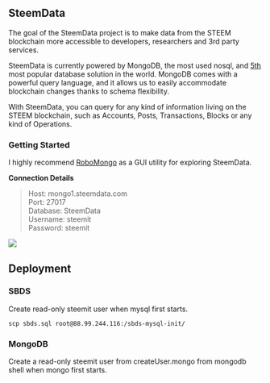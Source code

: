 ## SteemData
The goal of the SteemData project is to make data from the
STEEM blockchain more accessible to developers, researchers and 3rd party services.

SteemData is currently powered by MongoDB, the most used nosql, and [5th](http://db-engines.com/en/ranking) most popular database solution in the world.
MongoDB comes with a powerful query language, and it allows us to easily accommodate blockchain changes thanks to schema flexibility.

With SteemData, you can query for any kind of information living on the STEEM blockchain, such as Accounts, Posts, Transactions, Blocks or any kind of Operations.


### Getting Started
I highly recommend [RoboMongo](https://robomongo.org/) as a GUI utility for exploring SteemData.

**Connection Details**
>Host: mongo1.steemdata.com   
Port: 27017   
Database: SteemData   
Username: steemit   
Password: steemit  

![](https://i.gyazo.com/7717985009640f28083efa5aaca7a72d.png)


## Deployment

### SBDS
Create read-only steemit user when mysql first starts.
```
scp sbds.sql root@88.99.244.116:/sbds-mysql-init/
```

### MongoDB
Create a read-only steemit user from createUser.mongo
from mongodb shell when mongo first starts.
